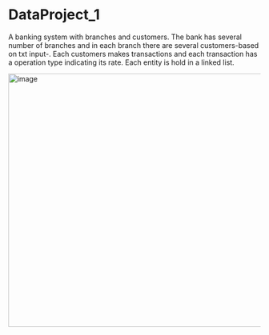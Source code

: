 # DataProject_1
A banking system with branches and customers. The bank has several number of branches and in each branch there are several customers-based on txt input-. Each customers makes
transactions and each transaction has a operation type indicating its rate. 
Each entity is hold in a linked list. 

<img width="507" alt="image" src="https://user-images.githubusercontent.com/74365527/181914651-30372d06-29fe-4f84-aa68-0bcfae8fd0a6.png">
